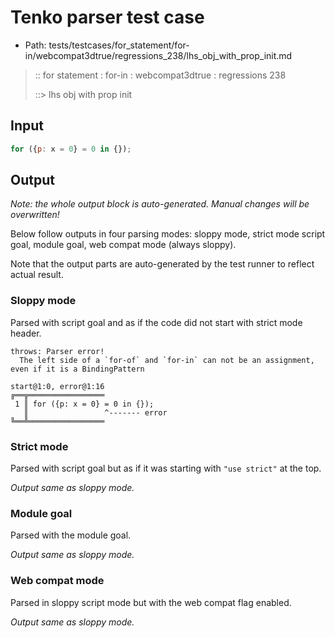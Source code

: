 # Tenko parser test case

- Path: tests/testcases/for_statement/for-in/webcompat3dtrue/regressions_238/lhs_obj_with_prop_init.md

> :: for statement : for-in : webcompat3dtrue : regressions 238
>
> ::> lhs obj with prop init

## Input

`````js
for ({p: x = 0} = 0 in {});
`````

## Output

_Note: the whole output block is auto-generated. Manual changes will be overwritten!_

Below follow outputs in four parsing modes: sloppy mode, strict mode script goal, module goal, web compat mode (always sloppy).

Note that the output parts are auto-generated by the test runner to reflect actual result.

### Sloppy mode

Parsed with script goal and as if the code did not start with strict mode header.

`````
throws: Parser error!
  The left side of a `for-of` and `for-in` can not be an assignment, even if it is a BindingPattern

start@1:0, error@1:16
╔══╦═════════════════
 1 ║ for ({p: x = 0} = 0 in {});
   ║                 ^------- error
╚══╩═════════════════

`````

### Strict mode

Parsed with script goal but as if it was starting with `"use strict"` at the top.

_Output same as sloppy mode._

### Module goal

Parsed with the module goal.

_Output same as sloppy mode._

### Web compat mode

Parsed in sloppy script mode but with the web compat flag enabled.

_Output same as sloppy mode._
